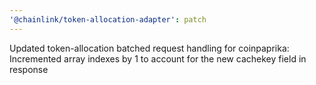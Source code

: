 ```yaml
---
'@chainlink/token-allocation-adapter': patch
---
```


Updated token-allocation batched request handling for coinpaprika: Incremented array indexes by 1 to account for the new cachekey field in response
